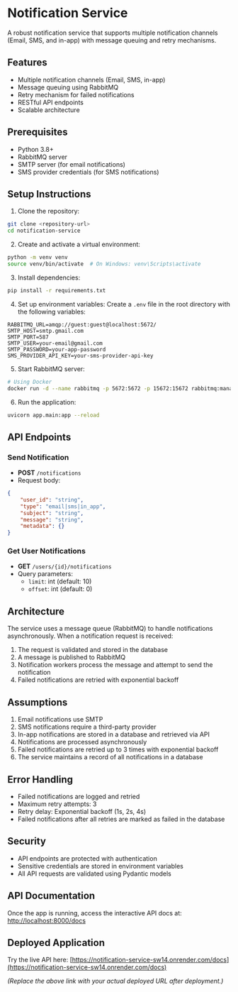 # Notification Service

A robust notification service that supports multiple notification channels (Email, SMS, and in-app) with message queuing and retry mechanisms.

## Features

- Multiple notification channels (Email, SMS, in-app)
- Message queuing using RabbitMQ
- Retry mechanism for failed notifications
- RESTful API endpoints
- Scalable architecture

## Prerequisites

- Python 3.8+
- RabbitMQ server
- SMTP server (for email notifications)
- SMS provider credentials (for SMS notifications)

## Setup Instructions

1. Clone the repository:
```bash
git clone <repository-url>
cd notification-service
```

2. Create and activate a virtual environment:
```bash
python -m venv venv
source venv/bin/activate  # On Windows: venv\Scripts\activate
```

3. Install dependencies:
```bash
pip install -r requirements.txt
```

4. Set up environment variables:
Create a `.env` file in the root directory with the following variables:
```
RABBITMQ_URL=amqp://guest:guest@localhost:5672/
SMTP_HOST=smtp.gmail.com
SMTP_PORT=587
SMTP_USER=your-email@gmail.com
SMTP_PASSWORD=your-app-password
SMS_PROVIDER_API_KEY=your-sms-provider-api-key
```

5. Start RabbitMQ server:
```bash
# Using Docker
docker run -d --name rabbitmq -p 5672:5672 -p 15672:15672 rabbitmq:management
```

6. Run the application:
```bash
uvicorn app.main:app --reload
```

## API Endpoints

### Send Notification
- **POST** `/notifications`
- Request body:
```json
{
    "user_id": "string",
    "type": "email|sms|in_app",
    "subject": "string",
    "message": "string",
    "metadata": {}
}
```

### Get User Notifications
- **GET** `/users/{id}/notifications`
- Query parameters:
  - `limit`: int (default: 10)
  - `offset`: int (default: 0)

## Architecture

The service uses a message queue (RabbitMQ) to handle notifications asynchronously. When a notification request is received:

1. The request is validated and stored in the database
2. A message is published to RabbitMQ
3. Notification workers process the message and attempt to send the notification
4. Failed notifications are retried with exponential backoff

## Assumptions

1. Email notifications use SMTP
2. SMS notifications require a third-party provider
3. In-app notifications are stored in a database and retrieved via API
4. Notifications are processed asynchronously
5. Failed notifications are retried up to 3 times with exponential backoff
6. The service maintains a record of all notifications in a database

## Error Handling

- Failed notifications are logged and retried
- Maximum retry attempts: 3
- Retry delay: Exponential backoff (1s, 2s, 4s)
- Failed notifications after all retries are marked as failed in the database

## Security

- API endpoints are protected with authentication
- Sensitive credentials are stored in environment variables
- All API requests are validated using Pydantic models

## API Documentation

Once the app is running, access the interactive API docs at:
[http://localhost:8000/docs](http://localhost:8000/docs)

## Deployed Application

Try the live API here: [https://notification-service-sw14.onrender.com/docs](https://notification-service-sw14.onrender.com/docs)

*(Replace the above link with your actual deployed URL after deployment.)* 